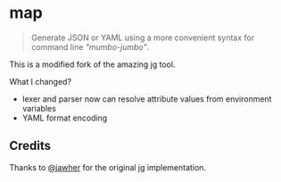 # map

> Generate JSON or YAML using a more convenient syntax for command line _"mumbo-jumbo"_.

This is a modified fork of the amazing [jg](https://github.com/jawher/jg) tool.

What I changed? 

- lexer and parser now can resolve attribute values ​​from environment variables
- YAML format encoding

## Credits

Thanks to [@jawher](https://github.com/jawher) for the original [jg](https://github.com/jawher/jg) implementation.